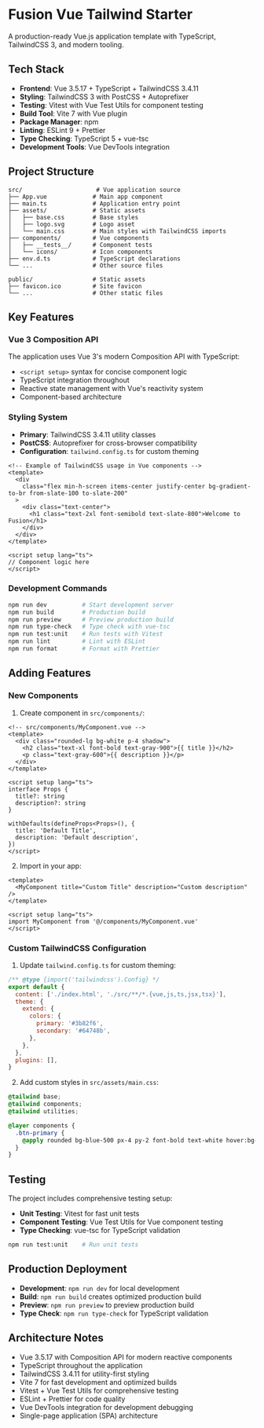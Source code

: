 # Fusion Vue Tailwind Starter

A production-ready Vue.js application template with TypeScript, TailwindCSS 3, and modern tooling.

## Tech Stack

- **Frontend**: Vue 3.5.17 + TypeScript + TailwindCSS 3.4.11
- **Styling**: TailwindCSS 3 with PostCSS + Autoprefixer
- **Testing**: Vitest with Vue Test Utils for component testing
- **Build Tool**: Vite 7 with Vue plugin
- **Package Manager**: npm
- **Linting**: ESLint 9 + Prettier
- **Type Checking**: TypeScript 5 + vue-tsc
- **Development Tools**: Vue DevTools integration

## Project Structure

```
src/                     # Vue application source
├── App.vue             # Main app component
├── main.ts             # Application entry point
├── assets/             # Static assets
│   ├── base.css        # Base styles
│   ├── logo.svg        # Logo asset
│   └── main.css        # Main styles with TailwindCSS imports
├── components/         # Vue components
│   ├── __tests__/      # Component tests
│   └── icons/          # Icon components
├── env.d.ts            # TypeScript declarations
└── ...                 # Other source files

public/                 # Static assets
├── favicon.ico         # Site favicon
└── ...                 # Other static files
```

## Key Features

### Vue 3 Composition API

The application uses Vue 3's modern Composition API with TypeScript:

- `<script setup>` syntax for concise component logic
- TypeScript integration throughout
- Reactive state management with Vue's reactivity system
- Component-based architecture

### Styling System

- **Primary**: TailwindCSS 3.4.11 utility classes
- **PostCSS**: Autoprefixer for cross-browser compatibility
- **Configuration**: `tailwind.config.ts` for custom theming

```vue
<!-- Example of TailwindCSS usage in Vue components -->
<template>
  <div
    class="flex min-h-screen items-center justify-center bg-gradient-to-br from-slate-100 to-slate-200"
  >
    <div class="text-center">
      <h1 class="text-2xl font-semibold text-slate-800">Welcome to Fusion</h1>
    </div>
  </div>
</template>

<script setup lang="ts">
// Component logic here
</script>
```

### Development Commands

```bash
npm run dev          # Start development server
npm run build        # Production build
npm run preview      # Preview production build
npm run type-check   # Type check with vue-tsc
npm run test:unit    # Run tests with Vitest
npm run lint         # Lint with ESLint
npm run format       # Format with Prettier
```

## Adding Features

### New Components

1. Create component in `src/components/`:

```vue
<!-- src/components/MyComponent.vue -->
<template>
  <div class="rounded-lg bg-white p-4 shadow">
    <h2 class="text-xl font-bold text-gray-900">{{ title }}</h2>
    <p class="text-gray-600">{{ description }}</p>
  </div>
</template>

<script setup lang="ts">
interface Props {
  title?: string
  description?: string
}

withDefaults(defineProps<Props>(), {
  title: 'Default Title',
  description: 'Default description',
})
</script>
```

2. Import in your app:

```vue
<template>
  <MyComponent title="Custom Title" description="Custom description" />
</template>

<script setup lang="ts">
import MyComponent from '@/components/MyComponent.vue'
</script>
```

### Custom TailwindCSS Configuration

1. Update `tailwind.config.ts` for custom theming:

```javascript
/** @type {import('tailwindcss').Config} */
export default {
  content: ['./index.html', './src/**/*.{vue,js,ts,jsx,tsx}'],
  theme: {
    extend: {
      colors: {
        primary: '#3b82f6',
        secondary: '#64748b',
      },
    },
  },
  plugins: [],
}
```

2. Add custom styles in `src/assets/main.css`:

```css
@tailwind base;
@tailwind components;
@tailwind utilities;

@layer components {
  .btn-primary {
    @apply rounded bg-blue-500 px-4 py-2 font-bold text-white hover:bg-blue-700;
  }
}
```

## Testing

The project includes comprehensive testing setup:

- **Unit Testing**: Vitest for fast unit tests
- **Component Testing**: Vue Test Utils for Vue component testing
- **Type Checking**: vue-tsc for TypeScript validation

```bash
npm run test:unit    # Run unit tests
```

## Production Deployment

- **Development**: `npm run dev` for local development
- **Build**: `npm run build` creates optimized production build
- **Preview**: `npm run preview` to preview production build
- **Type Check**: `npm run type-check` for TypeScript validation

## Architecture Notes

- Vue 3.5.17 with Composition API for modern reactive components
- TypeScript throughout the application
- TailwindCSS 3.4.11 for utility-first styling
- Vite 7 for fast development and optimized builds
- Vitest + Vue Test Utils for comprehensive testing
- ESLint + Prettier for code quality
- Vue DevTools integration for development debugging
- Single-page application (SPA) architecture
